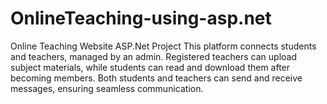 # OnlineTeaching-using-asp.net
Online Teaching Website ASP.Net Project  This platform connects students and teachers, managed by an admin. Registered teachers can upload subject materials, while students can read and download them after becoming members. Both students and teachers can send and receive messages, ensuring seamless communication.
